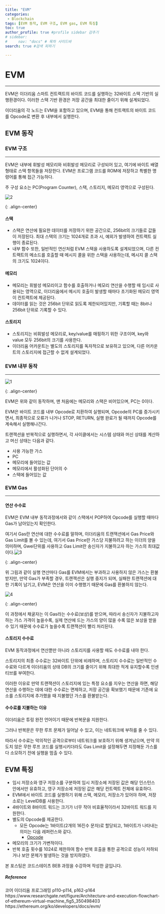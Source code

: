 ```yaml
---
title: "EVM"
categories:
 - Blockchain
tags: [EVM 동작, EVM 구조, EVM gas, EVM 특징] 
toc: true
author_profile: true #profile sidebar 감추기
# sidebar:
#     nav: "docs" # 목차 사이드바
search: true #검색 피하기

---
```




# EVM

---

EVM은 이더리움 스마트 컨트랙트의 바이트 코드를 실행하는 32바이트 스택 기반의 실행환경이다.  이러한 스택 기반 환경은 저장 공간을 최대한 줄이기 위해 설계되었다.

이더리움의 각 노드는 EVM을 포함하고 있으며, EVM을 통해 컨트랙트의 바이트 코드를 Opcode로 변환 후 내부에서 실행한다.



## EVM 동작



### EVM 구조 

---

EVM은 내부에 휘발성 메모리와 비휘발성 메모리로 구성되어 있고, 여기에 바이트 배열 형태로 스택 항목들을 저장한다. EVM은 프로그램 코드를 ROM에 저장하고 특별한 명령어를 통해 접근 가능하다.

주 구성 요소는 PC(Program Counter), 스택, 스토리지, 메모리 영역으로 구성된다.

![2](../../images/2022-09-18-evm/2.png)

{: .align-center}



#### 스택

- 스택은 연산에 필요한 데이터를 저장하기 위한 공간으로, 256bit의 크기들로 값들이 저장된다. 최대 스택의 크기는 1024개로 초과 시, 예외가 발생하여 컨트랙트 실행이 종료된다.
- 내부 함수 또한, 일반적인 연산처럼 EVM 스택을 사용하도록 설계되었으며, 다른 컨트랙트의 메소드를 호출할 때 메시지 콜을 위한 스택을 사용하는데, 메시지 콜 스택의 크기도 1024이다.



#### 메모리

- 메모리는 휘발성 메모리이고 함수를 호출하거나 메모리 연산을 수행할 때 임시로 사용되는 영역으로, 이더리움에서 메시지 호출이 발생할 때마다 초기화된 메모리 영역이 컨트랙트에 제공된다.
- 데이터를 읽는 것은 256bit 단위로 읽도록 제한되어있지만, 기록할 때는 8bit나 256bit 단위로 기록할 수 있다.



#### 스토리지

- 스토리지는 비휘발성 메모리로, key/value를 매핑하기 위한 구조이며, key와 value 모두 256bit의 크기를 사용한다.
- 이더리움 어카운트는 별도의 스토리지를 독자적으로 보유하고 있으며, 다른 어카운트의 스토리지에 접근할 수 없게 설계되었다.



### EVM 내부 동작

---

![1](../../images/2022-09-18-evm/1-3486863.png)

{: .align-center}

EVM은 위와 같이 동작하며, 맨 처음에는 메모리와 스택은 비어있으며, PC는 0이다.

EVM은 바이트 코드를 내부 Opcode로 치환하여 실행되며, Opcode의 PC를 증가시키면서, 최종적으로 오류가 나거나 STOP, RETURN, 실행 완료가 될 때까지 Opcode를 계속해서 실행해나간다. 

트랜잭션을 반복적으로 실행하면서, 각 사이클에서는 시스템 상태와 머신 상태를 계산하고 머신 상태는 다음과 같다.

- 사용 가능한 가스
- PC
- 메모리에 들어있는 값
- 메모리에서 활성화된 단어의 수
- 스택에 들어있는 값



### EVM Gas

---



#### 연산 수수료

EVM은 EVM 내부 동작과정에서와 같이 스택에서 POP하여 Opcode를 실행할 때마다 Gas가 남아있는지 확인한다.

여기서 Gas란 연산에 대한 수수료를 말하며, 이더리움의 트랜잭션에서 Gas Price와 Gas Limit를 볼 수 있는데, 여기서 Gas Price란 가스당 지불하려고 하는 이더의 양을 의미하며, Gwei단위를 사용하고 Gas Limit란 송신자가 지불하고자 하는 가스의 최대값이다.![3](../../images/2022-09-18-evm/3.png)

{: .align-center}

위 그림과 같이 실행 연산마다 Gas를 EVM에서는 부과하고 사용하지 않은 가스는 환불 받지만, 만약 Gas가 부족할 경우, 트랜잭션은 실행 중지가 되며, 실패한 트랜잭션에 대한 기록이 남기고, EVM은 연산을 이미 수행했기 때문에 Gas를 환불하지 않는다.

![4](../../images/2022-09-18-evm/4.png)

{: .align-center}

이 과정에서 채굴자는 이 Gas라는 수수료(보상)를 받으며, 따라서 송신자가 지불하고자 하는 가스 가격이 높을수록, 실제 연산에 드는 가스의 양이 많을 수록 많은 보상을 받을 수 있기 때문에 수수료가 높을수록 트랜잭션이 빨리 처리된다.



#### 스토리지 수수료

EVM 동작과정에서 연산뿐만 아니라 스토리지를 사용할 때도 수수료를 내야 한다.

스토리지의 최종 수수료는 32바이트 단위에 비례하며, 스토리지 수수료는 일반적인 수수료와 다르게 이더리움의 상태 DB의 크기를 줄이기 위해 최대한 적게 유지할수록 인센티브를 부여한다.

이러한 이유로 만약 트랜잭션이 스토리지에 있는 특정 요소를 지우는 연산을 하면, 해당 연산을 수행하는 데에 대한 수수료는 면제하고, 저장 공간을 확보했기 때문에 기존에 요소를 스토리지에 추가했을 때 지불했던 가스를 환불받는다.



#### 수수료를 지불하는 이유

이더리움은 튜링 완전 언어이기 때문에 반복문을 지원한다.

그러나 반복문은 무한 루프 문제가 일어날 수 있고, 이는 네트워크에 부하를 줄 수 있다.

따라서 수수료는 악의적인 공격으로부터 네트워크를 보호하기 위해 생겨났으며, 만약 의도치 않은 무한 루프 코드를 실행시키더라도 Gas Limit을 설정해두면 지정해둔 가스를 다 소모하기 전에 실행을 멈출 수 있다.



## EVM 특징

- 임시 저장소와 영구 저장소를 구분하여 임시 저장소에 저장된 값은 해당 인스턴스 안에서만 유효하고, 영구 저장소에 저장된 값은 해당 컨트랙트 전체에 유효하다.
- EVM에서 바이트 코드를 실행하기 위해 스택, 메모리, 저장소가 있어야 하며, 저장소로는 LevelDB를 사용한다.
- 4바이트와 8바이트 워드는 크기가 너무 작아 비효율적이라서 32바이트 워드를 지원한다.
- 별도의 Opcode를 제공한다.
  - 모든 Opcode는 1바이트(2개의 16진수 문자)로 할당되고, 1바이트가 나타내는 의미는 다음 레퍼런스와 같다.
    - [Opcode](https://github.com/crytic/evm-opcodes)
- 메모리의 크기가 가변적이다.
- 반복 호출 횟수를 1024로 제한하여 함수 반복 호출을 통한 공격으로 성능이 저하되거나 보안 문제가 발생하는 것을 방지하였다.







<div class="notice">
  <p>본 포스팅은 코드스테이츠 BEB 과정을 수강하며 작성한 글입니다.</p>
  <h5>Reference</h5>
  <a>코어 이더리움 프로그래밍 p110-p114, p162-p164</a>
  <br>
 <a>https://www.researchgate.net/figure/Architecture-and-execution-flowchart-of-ethereum-virtual-machine_fig5_350498403</a>
  <br>
 <a>https://ethereum.org/ko/developers/docs/evm/</a>
  <br>
</div>